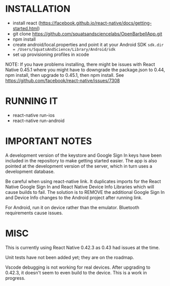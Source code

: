 # INSTALLATION

* install react (https://facebook.github.io/react-native/docs/getting-started.html)
* git clone https://github.com/squatsandsciencelabs/OpenBarbellApp.git
* npm install
* create android/local.properties and point it at your Android SDK `sdk.dir = /Users/SquatsAndScience/Library/Android/sdk`
* set up provisioning profiles in xcode

NOTE: If you have problems installing, there might be issues with React Native 0.45.1 where you might have to downgrade the package.json to 0.44, npm install, then upgrade to 0.45.1, then npm install. See https://github.com/facebook/react-native/issues/7308

# RUNNING IT

* react-native run-ios
* react-native run-android

# IMPORTANT NOTES

A development version of the keystore and Google Sign In keys have been included in the repository to make getting started easier. The app is also pointed at the development version of the server, which in turn uses a development database.

Be careful when using react-native link. It duplicates imports for the React Native Google Sign In and React Native Device Info Libraries which will cause builds to fail. The solution is to REMOVE the additional Google Sign In and Device Info changes to the Android project after running link.

For Android, run it on device rather than the emulator. Bluetooth requirements cause issues.

# MISC

This is currently using React Native 0.42.3 as 0.43 had issues at the time.

Unit tests have not been added yet; they are on the roadmap.

Vscode debugging is not working for real devices. After upgrading to 0.42.3, it doesn't seem to even build to the device. This is a work in progress.
